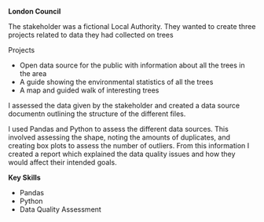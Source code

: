 **London Council**

The stakeholder was a fictional Local Authority. They wanted to create three projects related to data they had collected on trees

Projects
+ Open data source for the public with information about all the trees in the area
+ A guide showing the environmental statistics of all the trees
+ A map and guided walk of interesting trees

I assessed the data given by the stakeholder and created a data source documentn outlining the structure of the different files. 

I used Pandas and Python to assess the different data sources. This involved assessing the shape, noting the amounts of duplicates, and creating box plots to assess the number of outliers. From this information I created a report which explained the data quality issues and how they would affect their intended goals.

**Key Skills**
+ Pandas
+ Python
+ Data Quality Assessment
